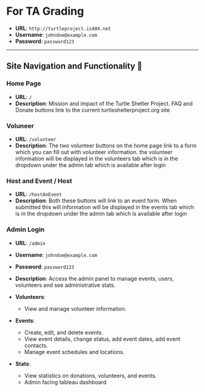 # For TA Grading
- **URL**: `http://turtleproject.is404.net`
- **Username**: `johndoe@example.com`
- **Password**: `password123`

---

## Site Navigation and Functionality 🐢

### **Home Page**
- **URL**: `/`
- **Description**: Mission and impact of the Turtle Shelter Project. FAQ and Donate buttons link to the current turtleshelterproject.org site 

### **Voluneer**
- **URL**: `/volunteer`
- **Description**: The two volunteer buttons on the home page link to a form which you can fill out with volunteer information. the volunteer information will be displayed in the volunteers tab which is in the dropdown under the admin tab which is available after login

### **Host and Event / Host**
- **URL**: `/hostAnEvent`
- **Description**: Both these buttons will link to an event form. When submitted this will information will be displayed in the events tab which is in the dropdown under the admin tab which is available after login

### **Admin Login**
- **URL**: `/admin`
- **Username**: `johndoe@example.com`
- **Password**: `password123`
- **Description**: Access the admin panel to manage events, users, volunteers and see administrative stats.
- **Volunteers**:
    - View and manage volunteer information.
- **Events**:
    - Create, edit, and delete events.
    - View event details, change status, add event dates, add event contacts.
    - Manage event schedules and locations.

- **Stats**:
    - View statistics on donations, volunteers, and events.
    - Admin facing tableau dashboard



